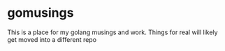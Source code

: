 # gomusings
This is a place for my golang musings and work. Things for real will likely get moved into a different repo

